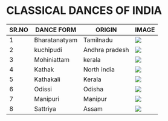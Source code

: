 # CLASSICAL DANCES OF INDIA
|SR.NO|DANCE FORM|ORIGIN|IMAGE|
|--|--|--|--|
|1|Bharatanatyam|Tamilnadu|![](https://media.gettyimages.com/photos/bharatnatyam-picture-id160094028?s=612x612)|
|2|kuchipudi|Andhra pradesh|![](http://www.narthaki.com/info/rev11/images/rvk115a.jpg)|
|3|Mohiniattam|kerala|![](http://2.bp.blogspot.com/-DbU3M_0I_Cw/UMs8doLggAI/AAAAAAAABY0/fa1J5WWANqs/s1600/3.jpg)|
|4|Kathak|North india|![](https://5.imimg.com/data5/MK/TN/GLADMIN-47665559/kathak-dance-500x500.png)|
|5|Kathakali|Kerala|![](http://d218kegnl5or7l.cloudfront.net/wp-content/uploads/2013/07/Kathakali-sajna103.jpg)|
|6|Odissi|Odisha|![](https://www.culturalindia.net/iliimages/Odissi-ili-67-img-7.jpg)|
|7|Manipuri|Manipur|![](https://i.pinimg.com/originals/5b/8a/ab/5b8aabb9317141d2d9536f4981973d40.jpg)|
|8|Sattriya|Assam|![](https://upload.wikimedia.org/wikipedia/commons/d/d5/Krishnakahi_Kashyap_performing_Sattriya_Dance.jpg)|